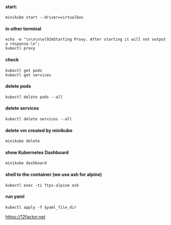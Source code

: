 #### start:
```docker
minikube start --driver=virtualbox
```
#### in other terminal
```docker
echo -e "\n\n\n\e[92mStarting Proxy. After starting it will not output a response.\n"; 
kubectl proxy
```
#### check
```docker
kubectl get pods
kubectl get services
```
#### delete pods
```
kubectl delete pods --all
```
#### delete services
```
kubectl delete services --all
```
#### delete vm created by minikube
```
minikube delete
```
#### show Kubernetes Dashboard
```
minikube dashboard
```
#### shell to the container (we use ash for alpine)
```
kubectl exec -ti ftps-alpine ash
```
#### run yaml
```
kubectl apply -f $yaml_file_dir
```





https://12factor.net